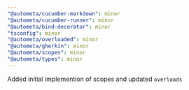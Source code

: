 ```yaml
---
"@autometa/cucumber-markdown": minor
"@autometa/cucumber-runner": minor
"@autometa/bind-decorator": minor
"tsconfig": minor
"@autometa/overloaded": minor
"@autometa/gherkin": minor
"@autometa/scopes": minor
"@autometa/types": minor
---
```


Added initial implemention of scopes and updated `overloads`
